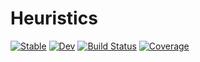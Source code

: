 # Heuristics

[![Stable](https://img.shields.io/badge/docs-stable-blue.svg)](https://GrantHecht.github.io/Heuristics.jl/stable)
[![Dev](https://img.shields.io/badge/docs-dev-blue.svg)](https://GrantHecht.github.io/Heuristics.jl/dev)
[![Build Status](https://github.com/GrantHecht/Heuristics.jl/workflows/CI/badge.svg)](https://github.com/GrantHecht/Heuristics.jl/actions)
[![Coverage](https://codecov.io/gh/GrantHecht/Heuristics.jl/branch/master/graph/badge.svg)](https://codecov.io/gh/GrantHecht/Heuristics.jl)
